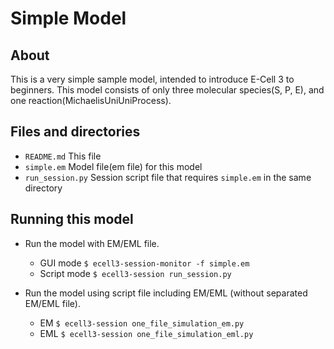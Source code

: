 Simple Model
============

About
-----

This is a very simple sample model, intended to introduce E-Cell 3 to beginners.
This model consists of only three molecular species(S, P, E), and one reaction(MichaelisUniUniProcess).

Files and directories
---------------------

* `README.md`  This file
* `simple.em`  Model file(em file) for this model
* `run_session.py`  Session script file that requires `simple.em` in the same directory

Running this model
------------------

* Run the model with EM/EML file.
    * GUI mode  `$ ecell3-session-monitor -f simple.em`
    * Script mode  `$ ecell3-session run_session.py`

* Run the model using script file including EM/EML (without separated EM/EML file).
    * EM   `$ ecell3-session one_file_simulation_em.py`
    * EML  `$ ecell3-session one_file_simulation_eml.py`
